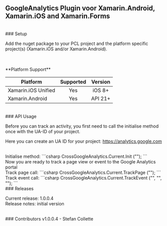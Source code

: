 ## GoogleAnalytics Plugin voor Xamarin.Android, Xamarin.iOS and Xamarin.Forms

<br />
### Setup

Add the nuget package to your PCL project and the platform specific project(s) (Xamarin.iOS and/or Xamarin.Android).

<br />
<br />
**Platform Support**

|Platform|Supported|Version|
| ------------------- | :-----------: | :------------------: |
|Xamarin.iOS Unified|Yes|iOS 8+|
|Xamarin.Android|Yes|API 21+|

<br />
### API Usage

Before you can track an activity, you first need to call the initialise method once with the UA-ID of your project.

Here you can create an UA ID for your project: https://analytics.google.com

<br />
Initialise method:
```csharp
CrossGoogleAnalytics.Current.Init ("<UA ID of your project>");
```

<br />
Now you are ready to track a page view or event to the Google Analytics portal

<br />
Track page call:
```csharp
CrossGoogleAnalytics.Current.TrackPage ("<page name>");
```

<br />
Track event call:
```csharp
CrossGoogleAnalytics.Current.TrackEvent ("<category>", "<action>", "<label>");
```

<br />
### Releases

Current release: 1.0.0.4<br />
Release notes: initial version


<br />
### Contributors
v1.0.0.4 - Stefan Collette